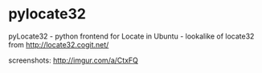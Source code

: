 # pylocate32
pyLocate32 - python frontend for Locate in Ubuntu - lookalike of locate32 from http://locate32.cogit.net/

screenshots: http://imgur.com/a/CtxFQ
